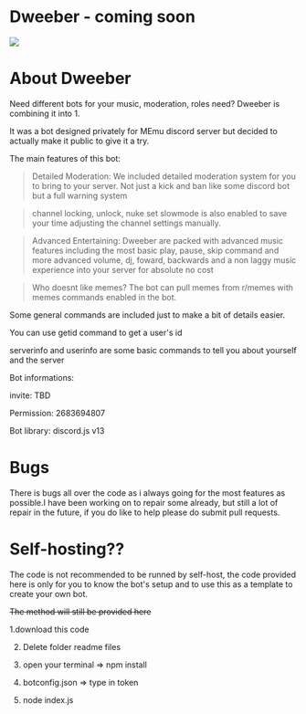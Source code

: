 # Dweeber - coming soon

![](readmefiles/dweeber-half.jpg)

# About Dweeber

Need different bots for your music, moderation, roles need? Dweeber is combining it into 1.

It was a bot designed privately for MEmu discord server but decided to actually make it public to give it a try.

The main features of this bot:

> Detailed Moderation: We included detailed moderation system for you to bring to your server. Not just a kick and ban like some discord bot but a full warning system

> channel locking, unlock, nuke set slowmode is also enabled to save your time adjusting the channel settings manually.

> Advanced Entertaining: Dweeber are packed with advanced music features including the most basic play, pause, skip command and more advanced volume, dj, foward, backwards and a non laggy music experience into your server for absolute no cost

> Who doesnt like memes? The bot can pull memes from r/memes with memes commands enabled in the bot.

Some general commands are included just to make a bit of details easier.

You can use getid command to get a user's id

serverinfo and userinfo are some basic commands to tell you about yourself and the server

Bot informations:

invite: TBD

Permission: 2683694807

Bot library: discord.js v13

# Bugs

There is bugs all over the code as i always going for the most features as possible.I have been working on to repair some already, but still a lot of repair in the future, if you do like to help please do submit pull requests.

# Self-hosting??

The code is not recommended to be runned by self-host, the code provided here is only for you to know the bot's setup and to use this as a template to create your own bot.

~~The method will still be provided here~~

1.download this code

2. Delete folder readme files

3. open your terminal => npm install

4. botconfig.json => type in token

5. node index.js
